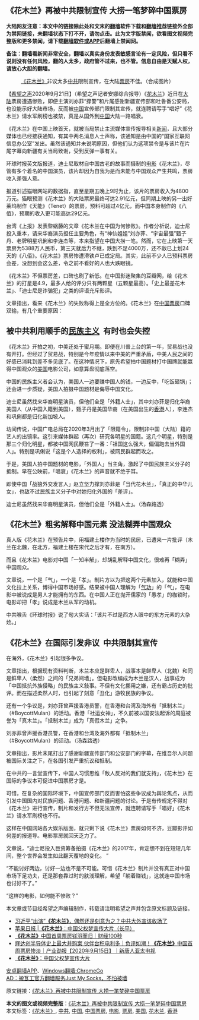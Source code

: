  <h2>《花木兰》再被中共限制宣传 大捞一笔梦碎中国票房</h2> <p class="notice"><b>大陆网友注意：本文中的链接除此处和文末的<a href="https://github.com/bannedbook/fanqiang" >翻墙</a>软件下载和<a href="https://github.com/killgcd/justmysocks/blob/master/README.md">翻墙推荐</a>链接外全部为禁网链接，未翻墙状态下打不开，请勿点击。此为文字版禁闻，欲看图文视频完整版和更多禁闻，请下载<a href="https://github.com/bannedbook/fanqiang">翻墙软件或APP</a>后翻墙上禁闻网。</p><p>备注：翻墙看新闻非常安全，翻墙以真实身份发表敏感言论有一定风险，但只看不说则没有任何风险，翻的人太多，政府管不过来，也不管。信息自由是天赋人权，请放心大胆的翻墙。</b></p>  <div class="entry"> <figure> <p><figcaption><a href="https://www.bannedbook.org/bnews/tag/%E3%80%8A%E8%8A%B1%E6%9C%A8%E5%85%B0%E3%80%8B/" class="st_tag internal_tag" rel="tag" title="标签 《花木兰》 下的日志">《花木兰》</a>非议太多<a href="https://www.bannedbook.org/bnews/tag/%e4%b8%ad%e5%85%b1/" class="st_tag internal_tag" rel="tag" title="标签 中共 下的日志">中共</a>限制宣传，在大陆<a href="https://www.bannedbook.org/bnews/tag/%E7%A5%A8%E6%88%BF/" class="st_tag internal_tag" rel="tag" title="标签 票房 下的日志">票房</a>不佳。（合成图片）</figcaption></figure> <p>【<span class='wp_keywordlink_affiliate'><a href="https://www.soundofhope.org" title="希望之声" target="_blank">希望之声</a></span>2020年9月21日】（希望之声记者安娜综合报导）《<a href="https://www.bannedbook.org/bnews/tag/%e8%8a%b1%e6%9c%a8%e5%85%b0/" class="st_tag internal_tag" rel="tag" title="标签 花木兰 下的日志">花木兰</a>》近日在<span class='wp_keywordlink_affiliate'><a href="https://www.bannedbook.org/" title="大陆" target="_blank">大陆</a></span>票房遭遇惨败，即便主演刘亦菲“撑警”和片尾感谢新疆宣传部和吐鲁番公安局，也没能示好大陆市场，反而被<span class='wp_keywordlink_affiliate'><a href="https://www.bannedbook.org/" title="中国" target="_blank">中国</a></span>宣传部门限制其宣传，就连聘请写手“唱好”《花木兰》请水军刷榜也被禁，真是从国外到<a href="https://www.bannedbook.org/bnews/tag/%E4%B8%AD%E5%9B%BD/" class="st_tag internal_tag" rel="tag" title="标签 中国 下的日志">中国</a>大陆一路唱衰。</p> <p>《花木兰》在中国上映首天，就被当局禁止主流媒体宣传报导相关<span class='wp_keywordlink_affiliate'><a href="https://www.bannedbook.org/" title="新闻">新闻</a></span>，且大部分媒体也已经接获通知，有其中两名消息人士声称，该通知是由中国的“国家互联网信息办公室”发出。虽然该通知并未说明原因，但他们认为这项禁令是与该片在片尾字幕向新疆有关当局致谢，受到反弹一事有关。</p> <p>环球时报英文版报道，迪士尼取材自中国古老的故事而摄制的<a href="https://www.bannedbook.org/bnews/tag/%e7%94%b5%e5%bd%b1/" class="st_tag internal_tag" rel="tag" title="标签 电影 下的日志">电影</a>《花木兰》，尽管有多个着名的中国演员，该片却因为自我为是而未能与中国观众产生共鸣，票房收入差强人意。</p> <p>报道引述猫眼网站的数据指，直至星期五晚上9时为止，该片的票房收入为4800万元。猫眼预测《花木兰》的大陆票房最终可达2.91亿元，但同期上映的另一出好莱坞制作《天能》（Tenet）的票房，预料可超过4亿元，而中国本身制作的《八佰》，预期的收入更可能高达29亿元。</p> <p>台湾《上报》发表黎蜗藤的文章《花木兰在中国为何惨败》。作者分析说，迪士尼投入重本，请来华裔演员担任主要角色，有“神仙姐姐”刘亦菲、“宇宙最强”甄子丹、老牌明星巩俐和李连杰等，本来指望在中国大捞一笔。然而，它在上映第一天票房为5388万人民币，第三天就后力不继，跌到不足4000万，还不敌已上划24天的《八佰》。《花木兰》票房惨遭滑铁卢已成定局。其实，此前不少人已预料票房会差，没想到会这么差，令之前不看好的人也大跌眼镜。 </p> <p>《花木兰》不但票房差，口碑也刷了新低。在中国影迷聚集的豆瓣网，给《花木兰》的打星是4.9，最多人给的评分只有两颗星（五颗星最高）。「史上最差花木兰」、「迪士尼是诈骗犯」之类的评语充斥影评。</p> <p>文章指出，看来《花木兰》的失败称得上是全方位的。《花木兰》在<a href="https://www.bannedbook.org/bnews/tag/%e4%b8%ad%e5%9b%bd%e7%a5%a8%e6%88%bf/" class="st_tag internal_tag" rel="tag" title="标签 中国票房 下的日志">中国票房</a>口碑双输，有几个重要原因：</p>  <h2><strong>被中共利用顺手的<span class='wp_keywordlink'><a href="https://www.bannedbook.org/forum11/topic333.html" title="禁片：民族主义和三座大山" target="_blank">民族主义</a></span>  有时也会失控  </strong></h2> <p>《花木兰》开拍之初，中美还处于蜜月期。即便在川普上台的第一年，贸易战也没有开打。但经过了贸易战，特别是今年疫情以来中美的严重矛盾，中美人民之间的好感已消耗到差不多见底了。在这种情况下，原先希望拍中国题材打中国牌就能赢得中国观众的<a href="https://www.bannedbook.org/bnews/tag/%e7%be%8e%e5%9b%bd/" class="st_tag internal_tag" rel="tag" title="标签 美国 下的日志">美国</a>电影公司，如意算盘彻底落空。</p> <p>中国的民族主义者会认为，美国人一边要赚中国人的钱，一边反中，「吃饭砸锅」；还会进一步质疑，美国人拍摄中国题材是侮辱中国文化。</p> <p>迪士尼虽然找来华裔明星演员，但他们全是「外籍人士」，其中刘亦菲是归化华裔美国人（从中国入籍到美国），甄子丹是美国华裔（在美国出生的<a href="https://www.bannedbook.org/bnews/tag/%e9%a6%99%e6%b8%af/" class="st_tag internal_tag" rel="tag" title="标签 香港 下的日志">香港</a>人），李连杰和巩俐都是归化新加坡人。</p> <p>坊间传说，中国广电总局在2020年3月出了「限籍令」，限制非中国（大陆）籍的艺人的出镜率。这引来媒体群起（再次）研究各明星的国籍。这几个明星，特别是那三个归化明星，都被中国网民鞭笞了一番：「祖国这么强大，偏偏跑去当外国人」。特别是巩俐说「这是个人选择的权利」，被网民群起而攻之。</p> <p>于是，美国人拍中国题材的电影，「外国人」当主角，激起了中国民族主义分子的抵制。早在公映前，「唱衰」《花木兰》的声音就不绝于耳。</p> <p>即使中国「战狼外交发言人」赵立坚力撑刘亦菲是「当代花木兰」，「真正的中华儿女」，也敌不过民族主义分子中对她归化外国的「差评」。</p> <p>迪士尼虽然找来华裔明星演员，但他们全是「外籍人士」。（汤森路透）</p>  <h2><strong>《花木兰》粗劣解释中国元素 没法糊弄中国观众</strong></h2> <p>真人版《花木兰》在预告片中，用福建土楼作为当时的民居，已遭来一片批评（木兰在北魏，在北方，福建土楼在宋代之后才有，在南方）。 </p> <p>而且《花木兰》电影对中国「一知半解」，却胡乱解释中国文化，很难再「糊弄」中国观众。</p> <p>文章说，一个是「气」，一个是「孝」。制片方以为把这两个元素加入，就能和中国文化拉上关系，博得中国市场好感。结果被中国人理解为「<span class='wp_keywordlink'><a href="https://www.qi-gong.me/" title="气功修炼网" target="_blank">气功</a></span>」的「气」，在电影中被说成是男人才能拥有的东西。在中国人正在抛开儒家的「愚孝」的枷锁时，电影却把「孝」说成是木兰从军的动机。 </p> <p>中共喉舌《环球时报》说了句大实话：「该片不过是西方人眼中的东方元素的大杂烩。」</p> <h2><strong>《花木兰》在国际引发非议  中共限制其宣传</strong></h2> <p>在海外，《花木兰》引起很多争议。</p> <p>文章指出，根据现有资料判断，木兰本应是鲜卑人，战事本是鲜卑人（北魏）和同是鲜卑人（柔然）之间的「兄弟阋墙」。但电影改编成为木兰是汉人，战事成为「中国抵抗外族侵略」的民族主义敍事。不但有文化挪用之嫌，还有霸占历史的批评。而在描述柔然人时，也引起了刻意「丑化」游牧民族的争议。</p> <p>还有一个争议是，刘亦菲曾声援香港员警，在香港和台湾及海外有「抵制木兰」（#BoycottMulan）的活动。香港「社运女神」，不久前被以国安法起诉的周庭被誉为「真木兰」。「抵制木兰」成为「真假木兰」之争。</p>  <p>刘亦菲曾声援香港员警，在香港和台湾及海外都有「抵制木兰」（#BoycottMulan）的活动。（汤森路透）</p> <p>文章指出，影片末尾打出了感谢新疆宣传部门和公安部门的字幕，在维吾尔人问题被国际关注之下，在各国引发严重抗议和抵制。</p> <p>在中共的一言堂宣传下，中国人习惯思维「敌人反对的我们就支持」，《花木兰》在国际的争议本可促进中国票房才是。</p> <p>可惜，在复杂的国际环境下，中国宣传部门反而害怕这些争议成为舆论焦点，从而引发中国国内对民族问题、香港问题、和新疆问题的讨论。于是有传规定不得对《花木兰》进行宣传，制片和发行方不但无法宣传，就连聘请写手「唱好」《花木兰》请水军刷榜也不行。</p> <p>这样在中国网站各大娱乐版面，就只剩下说《花木兰》票房如何不济，豆瓣影评如何差的报道导。电影票房就回天乏力了。</p> <p>文章说，“迪士尼投入巨资筹备拍摄《花木兰》的2017年，肯定想不到在短短几年间，整个世界会发生如此翻天覆地的变化。 ”</p> <p>“不能讨好两边，讨好一边也不是不可能。可惜《花木兰》制片并没有真正对中国市场下足功夫，还是那套靠过时的肤浅理解，希望「躺着赚钱」，这就连中国市场也讨好不了。”</p>  <p>“这样的电影，如何能不惨败？”</p> <p>本文章或节目经希望之声编辑制作，转载请注明希望之声并包含原文标题及链接。</p> <ul class='op-related-articles' title='相关阅读'> <li><a href='https://www.bannedbook.org/bnews/bannedvideo/20200921/1400421.html' target='_blank'>习近平“出演”<b>《花木兰》</b>，偶然还是刻意为之？中共大外宣该收场了</a></li> <li><a href='https://www.bannedbook.org/bnews/baitai/20200920/1400023.html' target='_blank'>苹果日报 &#124;<b>《花木兰》</b>：中国父权梦宣传大片（长平）</a></li> <li><a href='https://www.bannedbook.org/bnews/taiwannews/20200915/1396800.html' target='_blank'><b>《花木兰》</b>中国首周票房铩羽而归｜财经100秒</a></li> <li><a href='https://www.bannedbook.org/bnews/bannedvideo/20200915/1396761.html' target='_blank'>辉达创半导体史上最大并购案 伙伴台积电利多｜负评如潮！<b>《花木兰》</b>中国首周票房惨淡｜产业劲报【2020年9月15日】｜新唐人亚太电视</a></li> <li><a href='https://www.bannedbook.org/bnews/ssgc/20200914/1396345.html' target='_blank'><b>《花木兰》</b>：中国父权梦宣传大片</a></li> </ul> <p class="texttj"> <a href="https://github.com/bannedbook/fanqiang/wiki/%E7%A6%81%E9%97%BB%E7%BD%91%E5%AE%89%E5%8D%93%E7%BF%BB%E5%A2%99%E6%96%B0%E9%97%BBAPP" target="_blank">安卓翻墙APP</a>、<a href="https://github.com/bannedbook/fanqiang/wiki/Chrome%E4%B8%80%E9%94%AE%E7%BF%BB%E5%A2%99%E5%8C%85" target="_blank">Windows翻墙:ChromeGo</a><br/> <a href="https://github.com/killgcd/justmysocks/blob/master/README.md" target="_blank">AD：搬瓦工官方翻墙服务Just My Socks，不怕被墙</a> </p><p>原文链接：<a class="src_link"  href="https://www.soundofhope.org/post/424066" target="_blank">《花木兰》再被中共限制宣传 大捞一笔梦碎中国票房</a></p><a name='sharetosocial'></a>       <div><b>本文的图文或视频完整版</b>：<a href='https://www.bannedbook.org/bnews/comments/20200921/1400578.html'>《花木兰》再被中共限制宣传 大捞一笔梦碎中国票房</a></div>  </div><!--END ENTRY--> <div class="postfooter"> <div>本文标签：<a href="https://www.bannedbook.org/bnews/tag/%E3%80%8A%E8%8A%B1%E6%9C%A8%E5%85%B0%E3%80%8B/" rel="tag">《花木兰》</a>, <a href="https://www.bannedbook.org/bnews/tag/%e4%b8%ad%e5%85%b1/" rel="tag">中共</a>, <a href="https://www.bannedbook.org/bnews/tag/%E4%B8%AD%E5%9B%BD/" rel="tag">中国</a>, <a href="https://www.bannedbook.org/bnews/tag/%e4%b8%ad%e5%9b%bd%e7%a5%a8%e6%88%bf/" rel="tag">中国票房</a>, <a href="https://www.bannedbook.org/bnews/tag/%e7%94%b5%e5%bd%b1/" rel="tag">电影</a>, <a href="https://www.bannedbook.org/bnews/tag/%E7%A5%A8%E6%88%BF/" rel="tag">票房</a>, <a href="https://www.bannedbook.org/bnews/tag/%e7%be%8e%e5%9b%bd/" rel="tag">美国</a>, <a href="https://www.bannedbook.org/bnews/tag/%e8%8a%b1%e6%9c%a8%e5%85%b0/" rel="tag">花木兰</a>, <a href="https://www.bannedbook.org/bnews/tag/%e9%a6%99%e6%b8%af/" rel="tag">香港</a></div>  </div><!--END POSTFOOTER--> 